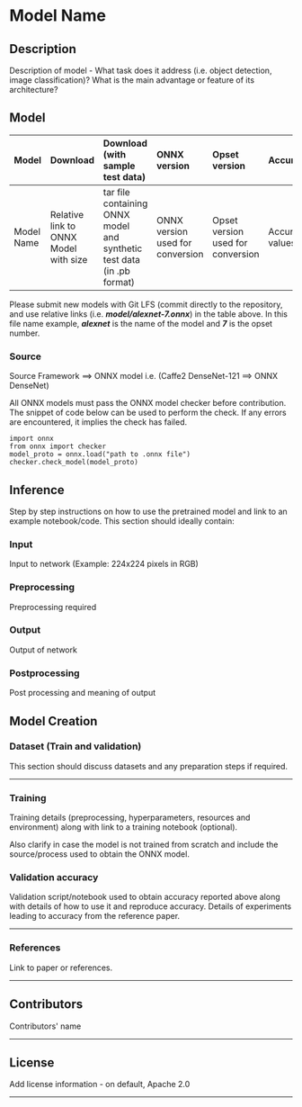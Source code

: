 # Model Name

## Description
Description of model - What task does it address (i.e. object detection, image classification)? What is the main advantage or feature of its architecture?

## Model

|Model        |Download  | Download (with sample test data)|ONNX version|Opset version|Accuracy |
|-------------|:--------------|:--------------|:--------------|:--------------|:--------------|
|Model Name       | Relative link to ONNX Model with size  | tar file containing ONNX model and synthetic test data (in .pb format)|ONNX version used for conversion| Opset version used for conversion|Accuracy values |

Please submit new models with Git LFS (commit directly to the repository, and use relative links (i.e. ***model/alexnet-7.onnx***) in the table above. In this file name example, ***alexnet*** is the name of the model and ***7*** is the opset number.

### Source
Source Framework ==> ONNX model
i.e. (Caffe2 DenseNet-121 ==> ONNX DenseNet)

All ONNX models must pass the ONNX model checker before contribution. The snippet of code below can be used to perform the check. If any errors are encountered, it implies the check has failed.

```
import onnx
from onnx import checker
model_proto = onnx.load("path to .onnx file")
checker.check_model(model_proto)
```

## Inference
Step by step instructions on how to use the pretrained model and link to an example notebook/code. This section should ideally contain:

### Input
Input to network (Example: 224x224 pixels in RGB)

### Preprocessing
Preprocessing required

### Output
Output of network

### Postprocessing
Post processing and meaning of output

## Model Creation

### Dataset (Train and validation)
This section should discuss datasets and any preparation steps if required.
<hr>

### Training
Training details (preprocessing, hyperparameters, resources and environment) along with link to a training notebook (optional).

Also clarify in case the model is not trained from scratch and include the source/process used to obtain the ONNX model.

### Validation accuracy
Validation script/notebook used to obtain accuracy reported above along with details of how to use it and reproduce accuracy. Details of experiments leading to accuracy from the reference paper.
<hr>

### References
Link to paper or references.
<hr>

## Contributors
Contributors' name
<hr>

## License
Add license information - on default, Apache 2.0
<hr>
